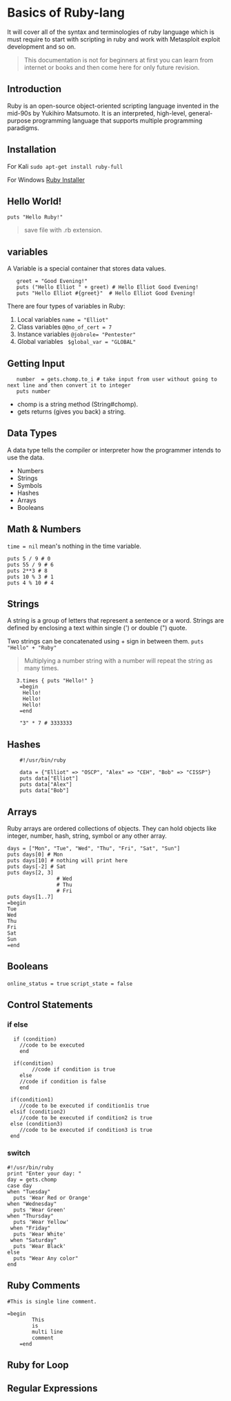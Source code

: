 # Basics of Ruby-lang 
It will cover all of the syntax and terminologies of ruby language which is must require to start with scripting in ruby and work with Metasploit exploit development and so on.
 
 > This documentation is not for beginners at first you can learn from internet or books and then come here for only future revision.
## Introduction 
  Ruby is an open-source object-oriented scripting language invented in the mid-90s by Yukihiro Matsumoto.
  It is an interpreted, high-level, general-purpose programming language that supports multiple programming paradigms.

## Installation
For Kali
 ```sudo apt-get install ruby-full  ```

For Windows 
  [Ruby Installer]("https://rubyinstaller.org/downloads/")

## Hello World!
 ``` puts "Hello Ruby!" ```

 > save file with .rb extension.
## variables
A Variable is a special container that stores data values.

```
   greet = "Good Evening!"
   puts ("Hello Elliot " + greet) # Hello Elliot Good Evening!
   puts "Hello Elliot #{greet}"  # Hello Elliot Good Evening!
 ```
There are four types of variables in Ruby:

   1. Local variables ``` name = "Elliot" ```
   2. Class variables ``` @@no_of_cert = 7 ```
   3. Instance variables ``` @jobrole= "Pentester" ```
   4. Global variables  ```  $global_var = "GLOBAL" ```

## Getting Input
```
   number  = gets.chomp.to_i # take input from user without going to next line and then convert it to integer
   puts number
```
* chomp is a string method (String#chomp).
* gets returns (gives you back) a string.

## Data Types 
A data type tells the compiler or interpreter how the programmer intends to use the data.

   * Numbers
   * Strings
   * Symbols
   * Hashes
   * Arrays
   * Booleans

## Math & Numbers
``` time = nil ``` mean's nothing in the time variable.

```
puts 5 / 9 # 0
puts 55 / 9 # 6
puts 2**3 # 8
puts 10 % 3 # 1
puts 4 % 10 # 4
```
## Strings
A string is a group of letters that represent a sentence or a word. Strings are defined by enclosing a text within single (') or double (") quote.

Two strings can be concatenated using + sign in between them.
``` puts "Hello" + "Ruby" ```

> Multiplying a number string with a number will repeat the string as many times.
``` 
   3.times { puts "Hello!" }
    =begin  
     Hello!
     Hello!
     Hello!
    =end

    "3" * 7 # 3333333
 ```
## Hashes
```
    #!/usr/bin/ruby   
      
    data = {"Elliot" => "OSCP", "Alex" => "CEH", "Bob" => "CISSP"}   
    puts data["Elliot"]   
    puts data["Alex"]   
    puts data["Bob"]  
```
## Arrays
Ruby arrays are ordered collections of objects. They can hold objects like integer, number, hash, string, symbol or any other array. 
```
days = ["Mon", "Tue", "Wed", "Thu", "Fri", "Sat", "Sun"]   
puts days[0] # Mon     
puts days[10] # nothing will print here  
puts days[-2] # Sat    
puts days[2, 3] 
                # Wed
                # Thu
                # Fri 
puts days[1..7]
=begin  
Tue
Wed
Thu
Fri
Sat
Sun  
=end
```
## Booleans 
```online_status = true```
```script_state = false```

## Control Statements
### if else 

``` 
  if (condition)  
    //code to be executed  
    end
```

``` 
  if(condition)  
        //code if condition is true  
    else  
    //code if condition is false  
    end 
```

```
 if(condition1)  
    //code to be executed if condition1is true  
 elsif (condition2)  
    //code to be executed if condition2 is true  
 else (condition3)  
    //code to be executed if condition3 is true  
 end   
 ```

### switch
```
#!/usr/bin/ruby   
print "Enter your day: "   
day = gets.chomp   
case day   
when "Tuesday"   
  puts 'Wear Red or Orange'   
when "Wednesday"   
  puts 'Wear Green'   
when "Thursday"   
  puts 'Wear Yellow'   
 when "Friday"   
  puts 'Wear White'   
 when "Saturday"   
  puts 'Wear Black'   
else   
  puts "Wear Any color"   
end 
```
## Ruby Comments
``` #This is single line comment.  ```

```  
=begin  
        This  
        is  
        multi line  
        comment  
    =end  
```
## Ruby for Loop

## Regular Expressions

